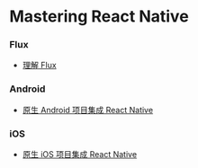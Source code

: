 Mastering React Native
===
### Flux

- [理解 Flux](http://www.jianshu.com/p/637da26e4c81)

### Android

- [原生 Android 项目集成 React Native](http://www.jianshu.com/p/fc29c86fc2b8)

### iOS

- [原生 iOS 项目集成 React Native](http://www.jianshu.com/p/26506d9d10e2)
